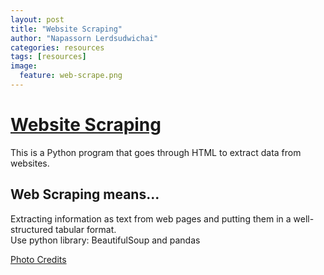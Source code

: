 ```yaml
---
layout: post
title: "Website Scraping"
author: "Napassorn Lerdsudwichai"
categories: resources
tags: [resources]
image:
  feature: web-scrape.png
---
```


# [Website Scraping](https://github.com/napassornl/Web-Scraping)
This is a Python program that goes through HTML to extract data from websites.

## Web Scraping means...
Extracting information as text from web pages and putting them in a well-structured tabular format.  
Use python library: BeautifulSoup and pandas

[Photo Credits](https://charlesgreen.org/the-dirty-state-of-web-scraping-f4dbee22d5da)
